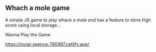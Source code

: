## Whach a mole game
A simple JS game to play whack a mole and has a feature to store high score using local storage...

Wanna Play the Game

https://jovial-spence-780997.netlify.app/
